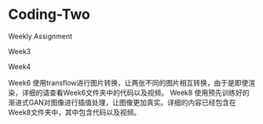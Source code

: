 # Coding-Two
Weekly Assignment

Week3

Week4

Week6
使用transflow进行图片转换，让两张不同的图片相互转换，由于是即使渲染，详细的请查看Week6文件夹中的代码以及视频。
Week8
使用预先训练好的渐进式GAN对图像进行插值处理，让图像更加真实。详细的内容已经包含在Week8文件夹中，其中包含代码以及视频。
